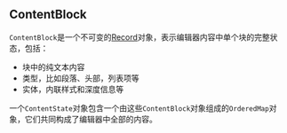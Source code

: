 ## ContentBlock

`ContentBlock`是一个不可变的[Record](http://facebook.github.io/immutable-js/docs/#/Record/Record)对象，表示编辑器内容中单个块的完整状态，包括：

* 块中的纯文本内容
* 类型，比如段落、头部，列表项等
* 实体，内联样式和深度信息等

一个`ContentState`对象包含一个由这些`ContentBlock`对象组成的`OrderedMap`对象，它们共同构成了编辑器中全部的内容。

